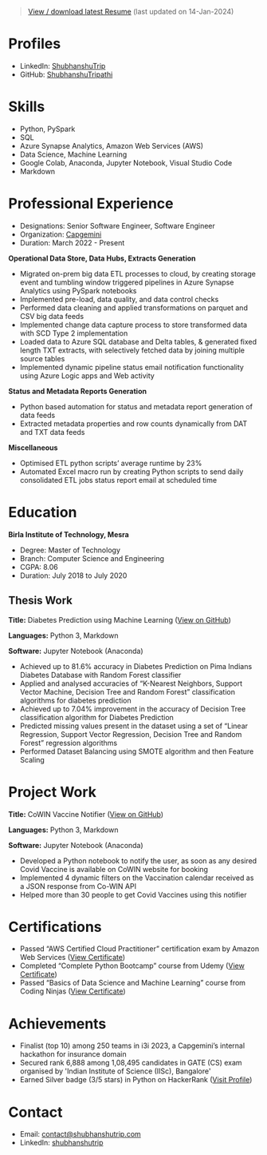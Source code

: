 >[View / download latest Resume](/Documents/Shubhanshu%20Tripathi%20Resume.pdf) (last updated on 14-Jan-2024)

# Profiles
- LinkedIn: [ShubhanshuTrip](https://www.linkedin.com/in/ShubhanshuTrip)
- GitHub: [ShubhanshuTripathi](https://github.com/ShubhanshuTripathi)

# Skills
- Python, PySpark
- SQL
- Azure Synapse Analytics, Amazon Web Services (AWS)
- Data Science, Machine Learning
- Google Colab, Anaconda, Jupyter Notebook, Visual Studio Code
- Markdown

# Professional Experience
- Designations: Senior Software Engineer, Software Engineer
- Organization: [Capgemini](https://www.capgemini.com)
- Duration: March 2022 - Present

**Operational Data Store, Data Hubs, Extracts Generation**
- Migrated on-prem big data ETL processes to cloud, by creating storage event and tumbling window triggered pipelines in Azure Synapse Analytics using PySpark notebooks
- Implemented pre-load, data quality, and data control checks
- Performed data cleaning and applied transformations on parquet and CSV big data feeds
- Implemented change data capture process to store transformed data with SCD Type 2 implementation
- Loaded data to Azure SQL database and Delta tables, & generated fixed length TXT extracts, with selectively fetched data by joining multiple source tables
- Implemented dynamic pipeline status email notification functionality using Azure Logic apps and Web activity

**Status and Metadata Reports Generation**
- Python based automation for status and metadata report generation of data feeds
- Extracted metadata properties and row counts dynamically from DAT and TXT data feeds

**Miscellaneous**
- Optimised ETL python scripts’ average runtime by 23%
- Automated Excel macro run by creating Python scripts to send daily consolidated ETL jobs status report email at scheduled time

# Education
**Birla Institute of Technology, Mesra**
- Degree: Master of Technology
- Branch: Computer Science and Engineering
- CGPA: 8.06
- Duration: July 2018 to July 2020

## Thesis Work

**Title:** Diabetes Prediction using Machine Learning ([View on GitHub](https://github.com/ShubhanshuTripathi/Diabetes-Prediction))

**Languages:** Python 3, Markdown

**Software:** Jupyter Notebook (Anaconda)
- Achieved up to 81.6% accuracy in Diabetes Prediction on Pima Indians Diabetes Database with Random Forest classifier
- Applied and analysed accuracies of “K-Nearest Neighbors, Support Vector Machine, Decision Tree and Random Forest” classification algorithms for diabetes prediction
- Achieved up to 7.04% improvement in the accuracy of Decision Tree classification algorithm for Diabetes Prediction
- Predicted missing values present in the dataset using a set of “Linear Regression, Support Vector Regression, Decision Tree and Random Forest” regression algorithms
- Performed Dataset Balancing using SMOTE algorithm and then Feature Scaling

# Project Work

**Title:** CoWIN Vaccine Notifier ([View on GitHub](https://github.com/ShubhanshuTripathi/CoWIN-Vaccine-Notifier))

**Languages:** Python 3, Markdown

**Software:** Jupyter Notebook (Anaconda)
- Developed a Python notebook to notify the user, as soon as any desired Covid Vaccine is available on CoWIN website for booking
- Implemented 4 dynamic filters on the Vaccination calendar received as a JSON response from Co-WIN API
- Helped more than 30 people to get Covid Vaccines using this notifier

# Certifications
- Passed “AWS Certified Cloud Practitioner” certification exam by Amazon Web Services ([View Certificate](/Documents/ST%20AWS-CCP%20Certificate.pdf))
- Completed “Complete Python Bootcamp” course from Udemy ([View Certificate](https://ude.my/UC-8406f3da-58cb-4c48-ae37-acde960790fd))
- Passed “Basics of Data Science and Machine Learning” course from Coding Ninjas ([View Certificate](https://students.codingninjas.com/verify/65b6af5ee928bb1c))

# Achievements
- Finalist (top 10) among 250 teams in i3i 2023, a Capgemini’s internal hackathon for insurance domain
- Secured rank 6,888 among 1,08,495 candidates in GATE (CS) exam organised by 'Indian Institute of Science (IISc), Bangalore'
- Earned Silver badge (3/5 stars) in Python on HackerRank ([Visit Profile](https://www.hackerrank.com/shubhanshu_trip))

# Contact
- Email: [contact@shubhanshutrip.com](mailto:contact@shubhanshutrip.com)
- LinkedIn: [shubhanshutrip](https://www.linkedin.com/in/shubhanshutrip)
